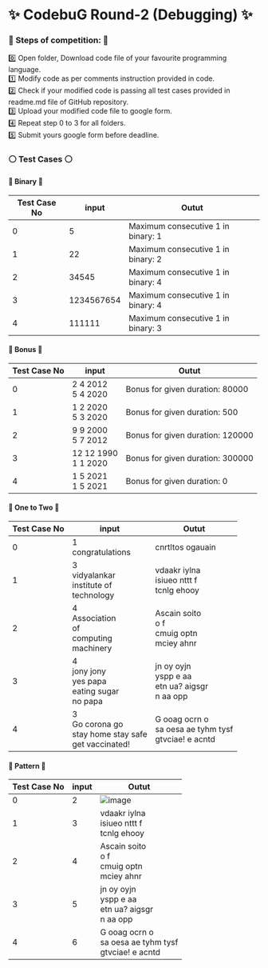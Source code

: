 # :sparkles: CodebuG Round-2 (Debugging) :sparkles:

### :large_blue_circle: Steps of competition: :large_blue_circle:
:zero: Open folder, Download code file of your favourite programming language. <br>
:one: Modify code as per comments instruction provided in code. <br>
:two: Check if your modified code is passing all test cases provided in readme.md file of GitHub repository. <br>
:three: Upload your modified code file to google form. <br>
:four: Repeat step 0 to 3 for all folders. <br>
:five: Submit yours google form before deadline. <br>

### :white_circle: Test Cases :white_circle:

#### :large_orange_diamond: Binary :large_orange_diamond:
Test Case No | input | Outut
--- | --- | ---
0 | 5 | Maximum consecutive 1 in binary: 1
1 | 22 | Maximum consecutive 1 in binary: 2
2 | 34545 | Maximum consecutive 1 in binary: 4
3 | 1234567654 | Maximum consecutive 1 in binary: 4
4 | 111111 | Maximum consecutive 1 in binary: 3

#### :large_orange_diamond: Bonus :large_orange_diamond:
Test Case No | input | Outut
--- | --- | ---
0 | 2 4 2012 <br> 5 4 2020 | Bonus for given duration: 80000
1 | 1 2 2020 <br> 5 3 2020 | Bonus for given duration: 500
2 | 9 9 2000 <br> 5 7 2012 | Bonus for given duration: 120000
3 | 12 12 1990 <br> 1 1 2020 | Bonus for given duration: 300000
4 | 1 5 2021 <br> 1 5 2021 | Bonus for given duration: 0

#### :large_orange_diamond: One to Two :large_orange_diamond:
Test Case No | input | Outut
--- | --- | ---
0 | 1 <br> congratulations | cnrtltos ogauain
1 | 3 <br> vidyalankar <br> institute of <br> technology | vdaakr iylna <br> isiueo nttt f <br> tcnlg ehooy
2 | 4 <br> Association <br> of <br> computing <br> machinery | Ascain soito <br> o f <br> cmuig optn <br> mciey ahnr
3 | 4 <br> jony jony <br> yes papa <br> eating sugar <br> no papa | jn oy oyjn <br> yspp e aa <br> etn ua? aigsgr <br> n aa opp
4 | 3 <br> Go corona go <br> stay home stay safe <br> get vaccinated! | G ooag ocrn o <br> sa oesa ae tyhm tysf <br> gtvciae! e acntd

#### :large_orange_diamond: Pattern :large_orange_diamond:
Test Case No | input | Outut
--- | --- | ---
0 | 2 | ![image](https://drive.google.com/uc?export=view&id=1VzhNiw3VUTS8_I6fd-5kAgcucZrx-h_N)
1 | 3 | vdaakr iylna <br> isiueo nttt f <br> tcnlg ehooy
2 | 4 | Ascain soito <br> o f <br> cmuig optn <br> mciey ahnr
3 | 5 | jn oy oyjn <br> yspp e aa <br> etn ua? aigsgr <br> n aa opp
4 | 6 | G ooag ocrn o <br> sa oesa ae tyhm tysf <br> gtvciae! e acntd
